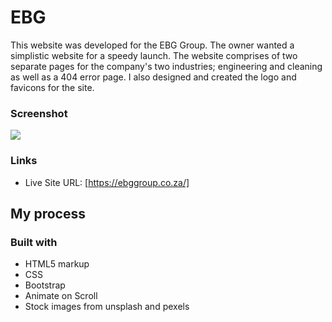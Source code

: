 # EBG

This website was developed for the EBG Group. The owner wanted a simplistic website for a speedy launch. The website comprises of two separate pages for the company's two industries; engineering and cleaning as well as a 404 error page.
I also designed and created the logo and favicons for the site.

### Screenshot

![](images/screenshot.png)


### Links

- Live Site URL: [https://ebggroup.co.za/]

## My process

### Built with

- HTML5 markup
- CSS 
- Bootstrap
- Animate on Scroll
- Stock images from unsplash and pexels 


